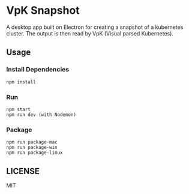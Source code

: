 # VpK Snapshot

A desktop app built on Electron for creating a snapshot of a kubernetes cluster.  The output is then read
by VpK (Visual parsed Kubernetes).

## Usage

### Install Dependencies

```
npm install
```

### Run

```
npm start
npm run dev (with Nodemon)
```

### Package

```
npm run package-mac
npm run package-win
npm run package-linux
```


## LICENSE

MIT
